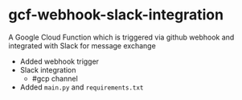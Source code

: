 # gcf-webhook-slack-integration
A Google Cloud Function which is triggered via github webhook and integrated with Slack for message exchange

- Added webhook trigger
- Slack integration
  - #gcp channel
- Added `main.py` and `requirements.txt`
